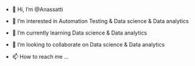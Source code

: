 - 👋 Hi, I’m @Anassatti
- 👀 I’m interested in Automation Testing 
& Data science & Data analytics 

- 🌱 I’m currently learning Data science & Data analytics 
- 💞️ I’m looking to collaborate on Data science & Data analytics 
- 📫 How to reach me ...

<!---
Anassatti/Anassatti is a ✨ special ✨ repository because its `README.md` (this file) appears on your GitHub profile.
You can click the Preview link to take a look at your changes.
--->
